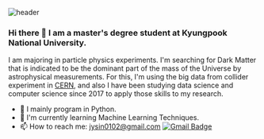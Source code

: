 ![header](https://capsule-render.vercel.app/api?type=waving&color=auto&height=200&section=header&text=Jinyong%20Shin&fontSize=50)
### Hi there 👋 I am a master's degree student at Kyungpook National University.
I am majoring in particle physics experiments. I'm searching for Dark Matter that is indicated to be the dominant part of the mass of the Universe by astrophysical measurements. For this, I'm using the big data from collider experiment in [CERN](https://home.cern/), and also I have been studying data science and computer science since 2017 to apply those skills to my research.

- 🔭 I mainly program in Python.
- 🌱 I'm currently learning Machine Learning Techniques.
- 📫 How to reach me: jysin0102@gmail.com  [![Gmail Badge](https://img.shields.io/badge/Gmail-d14836?style=flat-square&logo=Gmail&logoColor=white&link=mailto:jysin0102@gmail.com)](mailto:jysin0102@gmail.com)
<!--
**JinyongShin/JinyongShin** is a ✨ _special_ ✨ repository because its `README.md` (this file) appears on your GitHub profile.

Here are some ideas to get you started:

- 🔭 I’m currently working on ...
- 🌱 I’m currently learning ...
- 👯 I’m looking to collaborate on ...
- 🤔 I’m looking for help with ...
- 💬 Ask me about ...
- 📫 How to reach me: ...
- 😄 Pronouns: ...
- ⚡ Fun fact: ...
-->
